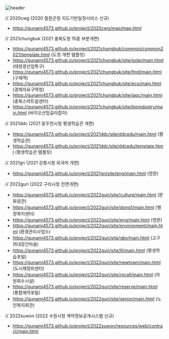![header](https://capsule-render.vercel.app/api?type=wave&color=333333&height=200&section=header&text=SI%20Total%20Project%202020~ing&fontSize=30&fontColor=ffffff)


// 2020cwg (2020 철원군청 지도기반일정서비스 신규)
- https://gunami4573.github.io/project/2020cwg/map/map.html


// 2021chungbuk (2021 충북도청 15종 부분개편)
- https://gunami4573.github.io/project/2021chungbuk/common/common2021/template.html (도청 개편 템플릿)
- https://gunami4573.github.io/project/2021chungbuk/site/solar/main.html (태양광산업특구)
- https://gunami4573.github.io/project/2021chungbuk/site/fmd/main.html (구제역)
- https://gunami4573.github.io/project/2021chungbuk/site/eco/main.html (경제자유구역청)
- https://gunami4573.github.io/project/2021chungbuk/site/iapc/main.html (충북스마트쉼센터)
- https://gunami4573.github.io/project/2021chungbuk/site/bioindustry/main.html (바이오산업길라잡이)


// 2021ddc (2021 동두천시청 평생학습관 개편)
- https://gunami4573.github.io/project/2021ddc/site/ddcedu/main.html (평생학습관)
- https://gunami4573.github.io/project/2021ddc/site/ddcedu/template.html (평생학습관 템플릿)


// 2021gn (2021 강릉시청 외국어 개편)
- https://gunami4573.github.io/project/2021gn/site/eng/main.html (영문)


// 2022guri (2022 구리시청 전면개편)
- https://gunami4573.github.io/project/2022guri/site/culture/main.html (문화광관)
- https://gunami4573.github.io/project/2022guri/site/dong1/main.html (행정복지센터)
- https://gunami4573.github.io/project/2022guri/site/eng/main.html (영문)
- https://gunami4573.github.io/project/2022guri/site/environment/main.html (환경관리사업소)
- https://gunami4573.github.io/project/2022guri/site/gbv/main.html (고구려대장간마을)
- https://gunami4573.github.io/project/2022guri/site/lll/main.html (평생학습포털)
- https://gunami4573.github.io/project/2022guri/site/newtown/main.html (도시재정비센터)
- https://gunami4573.github.io/project/2022guri/site/recall/main.html (자원회수시설)
- https://gunami4573.github.io/project/2022guri/site/reserve/main.html (통합예약포털)
- https://gunami4573.github.io/project/2022guri/site/senior/main.html (노인복지회관)


// 2022suwon (2022 수원시청 계약정보공개시스템 신규)
- https://gunami4573.github.io/project/2022suwon/resources/web/contract/main.html
